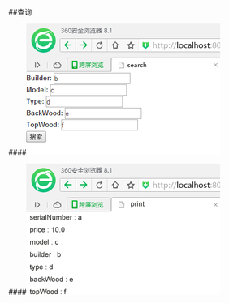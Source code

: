 ##查询

####![image](https://github.com/Anneheng/guitar1/blob/master/1.png)

####![image](https://github.com/Anneheng/guitar1/blob/master/2.png)
